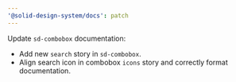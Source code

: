 ```yaml
---
'@solid-design-system/docs': patch
---
```


Update `sd-combobox` documentation:

- Add new `search` story in `sd-combobox`.
- Align search icon in combobox `icons` story and correctly format documentation.

